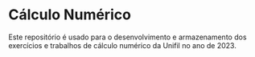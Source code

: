 # Cálculo Numérico
Este repositório é usado para o desenvolvimento e armazenamento dos exercícios e trabalhos de cálculo numérico da Unifil no ano de 2023.